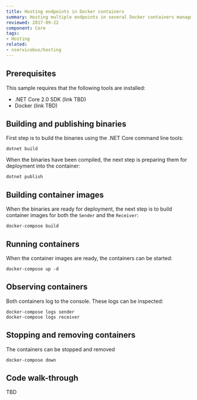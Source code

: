 ```yaml
---
title: Hosting endpoints in Docker containers
summary: Hosting multiple endpoints in several Docker containers managed by Docker Compose
reviewed: 2017-09-22
component: Core
tags:
- Hosting
related:
- nservicebus/hosting
---
```


## Prerequisites

This sample requires that the following tools are installed:

  - .NET Core 2.0 SDK (link TBD)
  - Docker (link TBD)

## Building and publishing binaries

First step is to build the binaries using the .NET Core command line tools:

```
dotnet build
```

When the binaries have been compiled, the next step is preparing them for deployment into the container:

```
dotnet publish
```

## Building container images

When the binaries are ready for deployment, the next step is to build container images for both the `Sender` and the `Receiver`:

```
docker-compose build
```

## Running containers

When the container images are ready, the containers can be started:

```
docker-compose up -d
```

## Observing containers

Both containers log to the console. These logs can be inspected:

```
docker-compose logs sender
docker-compose logs receiver
```

## Stopping and removing containers

The containers can be stopped and removed

```
docker-compose down
```

## Code walk-through

TBD
